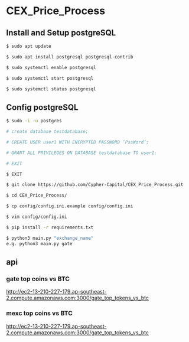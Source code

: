# CEX_Price_Process

## Install and Setup postgreSQL

```bash
$ sudo apt update

$ sudo apt install postgresql postgresql-contrib

$ sudo systemctl enable postgresql

$ sudo systemctl start postgresql

$ sudo systemctl status postgresql
```

## Config postgreSQL

```bash
$ sudo -i -u postgres

# create database testdatabase;

# CREATE USER user1 WITH ENCRYPTED PASSWORD ‘PssWord’;

# GRANT ALL PRIVILEGES ON DATABASE testdatabase TO user1;

# EXIT

$ EXIT
```


```bash
$ git clone https://github.com/Cypher-Capital/CEX_Price_Process.git

$ cd CEX_Price_Process/

$ cp config/config.ini.example config/config.ini

$ vim config/config.ini

$ pip install -r requirements.txt

$ python3 main.py "exchange_name"
e.g. python3 main.py gate
```

## api

### gate top coins vs BTC
http://ec2-13-210-227-179.ap-southeast-2.compute.amazonaws.com:3000/gate_top_tokens_vs_btc

### mexc top coins vs BTC
http://ec2-13-210-227-179.ap-southeast-2.compute.amazonaws.com:3000/gate_top_tokens_vs_btc
